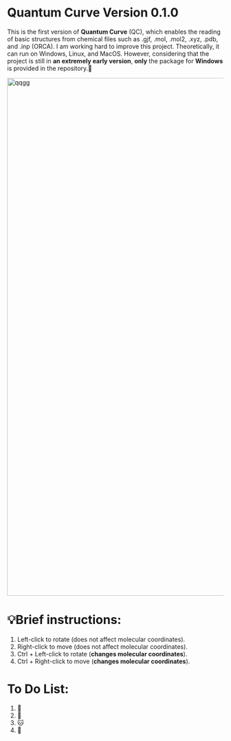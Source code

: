# Quantum Curve Version 0.1.0
This is the first version of **Quantum Curve** (QC), which enables the reading of basic structures from chemical files such as .gjf, .mol, .mol2, .xyz, .pdb, and .inp (ORCA). I am working hard to improve this project. Theoretically, it can run on Windows, Linux, and MacOS. However, considering that the project is still in **an extremely early version**, **only** the package for **Windows** is provided in the repository.💐


<img width="1621" height="1204" alt="qqgg" src="https://github.com/user-attachments/assets/9630df94-759a-41b6-9e2f-82c04fee6c26" />



# 💡Brief instructions:
1. Left-click to rotate (does not affect molecular coordinates).
2. Right-click to move (does not affect molecular coordinates).
3. Ctrl + Left-click to rotate (**changes molecular coordinates**).
4. Ctrl + Right-click to move (**changes molecular coordinates**).

# To Do List:
1. 🍦
2. 🎃
3. 🐱
4. 🐶